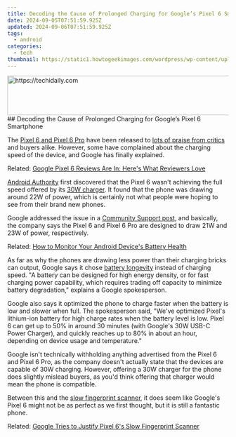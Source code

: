 ```yaml
---
title: Decoding the Cause of Prolonged Charging for Google’s Pixel 6 Smartphone
date: 2024-09-05T07:51:59.925Z
updated: 2024-09-06T07:51:59.925Z
tags:
  - android
categories:
  - tech
thumbnail: https://static1.howtogeekimages.com/wordpress/wp-content/uploads/2021/11/google-pixel-6-camera-bump-copy.jpg
---
```


<!-- affiliate ads begin -->
<a href="https://aligracehair.sjv.io/c/5597632/2135375/19272" target="_top" id="2135375">
  <img src="//a.impactradius-go.com/display-ad/19272-2135375" border="0" alt="https://techidaily.com" width="728" height="90"/>
</a>
<img height="0" width="0" src="https://aligracehair.sjv.io/i/5597632/2135375/19272" style="position:absolute;visibility:hidden;" border="0" />
<!-- affiliate ads end -->
## Decoding the Cause of Prolonged Charging for Google’s Pixel 6 Smartphone

The [Pixel 6 and Pixel 6 Pro](https://win11-tips.techidaily.com/unblocking-windows-upgrade-error-xc004f050-code/) have been released to [lots of praise from critics](https://unlock-android.techidaily.com/top-apps-and-online-tools-to-track-itel-p55t-phone-withwithout-imei-number-by-drfone-android/) and buyers alike. However, some have complained about the charging speed of the device, and Google has finally explained.

Related: [Google Pixel 6 Reviews Are In: Here's What Reviewers Love](https://unlock-android.techidaily.com/top-apps-and-online-tools-to-track-itel-p55t-phone-withwithout-imei-number-by-drfone-android/) 

[Android Authority](https://www.androidauthority.com/google-pixel-6-charging-test-3051231/) first discovered that the Pixel 6 wasn't achieving the full speed offered by its [30W charger](https://snapchat-videos.techidaily.com/new-elevate-your-social-media-presence-by-pining-on-snapchat/). It found that the phone was drawing around 22W of power, which is certainly not what people were hoping to see from their brand new phones.

 Google addressed the issue in a [Community Support post](https://support.google.com/pixelphone/thread/135906719/how-charging-works-on-pixel-6-and-pixel-6-pro?hl=en), and basically, the company says the Pixel 6 and Pixel 6 Pro are designed to draw 21W and 23W of power, respectively.

Related: [How to Monitor Your Android Device's Battery Health](https://screen-mirror.techidaily.com/how-to-use-allshare-cast-to-turn-on-screen-mirroring-on-motorola-moto-g14-drfone-by-drfone-android/) 

 As far as why the phones are drawing less power than their charging bricks can output, Google says it chose [battery longevity](https://screen-mirror.techidaily.com/how-to-use-allshare-cast-to-turn-on-screen-mirroring-on-motorola-moto-g14-drfone-by-drfone-android/) instead of charging speed. "A battery can be designed for high energy density, or for fast charging power capability, which requires trading off capacity to minimize battery degradation," explains a Google spokesperson.

 Google also says it optimized the phone to charge faster when the battery is low and slower when full. The spokesperson said, "We've optimized Pixel's lithium-ion battery for high charge rates when the battery level is low. Pixel 6 can get up to 50% in around 30 minutes (with Google's 30W USB-C Power Charger), and quickly reaches up to 80% in about an hour, depending on device usage and temperature."

 Google isn't technically withholding anything advertised from the Pixel 6 and Pixel 6 Pro, as the company doesn't actually state that the devices are capable of 30W charging. However, offering a 30W charger for the phone does slightly mislead buyers, as you'd think offering that charger would mean the phone is compatible.

 Between this and the [slow fingerprint scanner](https://tiktok-video-recordings.techidaily.com/updated-expert-strategies-for-keeping-tiktok-videos-available/), it does seem like Google's Pixel 6 might not be as perfect as we first thought, but it is still a fantastic phone.

Related: [Google Tries to Justify Pixel 6's Slow Fingerprint Scanner](https://tiktok-video-recordings.techidaily.com/updated-expert-strategies-for-keeping-tiktok-videos-available/)

<ins class="adsbygoogle"
     style="display:block"
     data-ad-format="autorelaxed"
     data-ad-client="ca-pub-7571918770474297"
     data-ad-slot="1223367746"></ins>



<ins class="adsbygoogle"
     style="display:block"
     data-ad-client="ca-pub-7571918770474297"
     data-ad-slot="8358498916"
     data-ad-format="auto"
     data-full-width-responsive="true"></ins>


